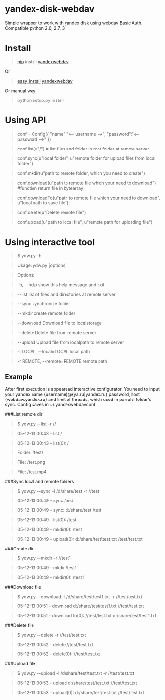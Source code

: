 yandex-disk-webdav
==================

Simple wrapper to work with yandex disk using webdav Basic Auth. 
Compatible python 2.6, 2.7, 3

# Install

> [pip](https://pypi.python.org/pypi/pip/) install [yandexwebdav](https://pypi.python.org/pypi/yandexwebdav)

Or

> [easy_install](https://pypi.python.org/pypi/setuptools) [yandexwebdav](https://pypi.python.org/pypi/yandexwebdav)

Or manual way

> python setup.py install

# Using API
> conf = Config({
> "name":"<-- username -->",
> "password":"<-- password -->"
> })

> conf.list(u"/") # list files and folder in root folder at remote server

> conf.sync(u"local folder", u"remote folder for upload files from local folder")

> conf.mkdir(u"path to remote folder, which you need to create")

> conf.download(u"path to remote file which your need to download") #function return file in bytearray

> conf.downloadTo(u"path to remote file which your need to download", u"local path to save file"):

> conf.delete(u"Delete remote file")

> conf.upload(u"path to local file", u"remote path for uploading file")

# Using interactive tool

> $ ydw.py -h

> Usage: ydw.py [options]

> Options:

>   -h, --help            show this help message and exit

>   --list                list of files and directories at remote server

>   --sync                synchronize folder

>   --mkdir               create remote folder

>   --download            Download file to localstorage

>   --delete              Delete file from remote server

>   --upload              Upload file from localpath to remote server

>   -l LOCAL, --local=LOCAL   local path

>   -r REMOTE, --remote=REMOTE  remote path

## Example

After first execution is appearead interactive configurator. You need to input your yandex name {username}@{ya.ru|yandex.ru}
password, host {webdaw.yandex.ru} and limit of threads, which used in parralel folder's sync.
Config saves in ~/.yandexwebdavconf

###List remote dir
> $ ydw.py --list -r //

> 05-12-13 00:43 - list /

> 05-12-13 00:43 - list(0): /

> Folder: /test/

> File: /test.png

> File: /test.mp4

###Sync local and remote folders
> $ ydw.py --sync -l /d/share/test -r //test

> 05-12-13 00:49 - sync /test

> 05-12-13 00:49 - sync: d:/share/test /test

> 05-12-13 00:49 - list(0): /test

> 05-12-13 00:49 - mkdir(0): /test

> 05-12-13 00:49 - upload(0): d:/share/test\test.txt /test/test.txt

###Create dir
> $ ydw.py --mkdir -r //test1

> 05-12-13 00:49 - mkdir /test1

> 05-12-13 00:49 - mkdir(0): /test1

###Download file
> $ ydw.py --download -l /d/share/test/test1.txt -r //test/test.txt

> 05-12-13 00:51 - download d:/share/test/test1.txt //test/test.txt

> 05-12-13 00:51 - downloadTo(0): //test/test.txt d:/share/test/test1.txt

###Delete file
> $ ydw.py --delete -r //test/test.txt

> 05-12-13 00:52 - delete //test/test.txt

> 05-12-13 00:52 - delete(0): //test/test.txt

###Upload file
> $ ydw.py --upload -l /d/share/test/test.txt -r //test/test.txt

> 05-12-13 00:53 - upload d:/share/test/test.txt //test/test.txt

> 05-12-13 00:53 - upload(0): d:/share/test/test.txt //test/test.txt
